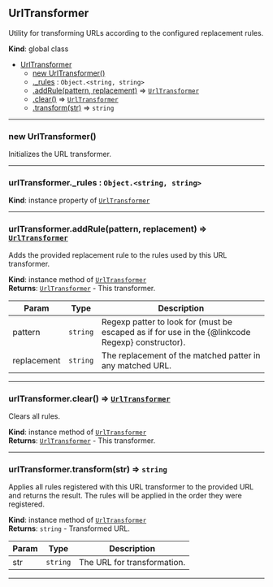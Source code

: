 <a name="UrlTransformer"></a>

## UrlTransformer
Utility for transforming URLs according to the configured replacement rules.

**Kind**: global class  

* [UrlTransformer](#UrlTransformer)
    * [new UrlTransformer()](#new_UrlTransformer_new)
    * [._rules](#UrlTransformer+_rules) : <code>Object.&lt;string, string&gt;</code>
    * [.addRule(pattern, replacement)](#UrlTransformer+addRule) ⇒ [<code>UrlTransformer</code>](#UrlTransformer)
    * [.clear()](#UrlTransformer+clear) ⇒ [<code>UrlTransformer</code>](#UrlTransformer)
    * [.transform(str)](#UrlTransformer+transform) ⇒ <code>string</code>


* * *

<a name="new_UrlTransformer_new"></a>

### new UrlTransformer()
Initializes the URL transformer.


* * *

<a name="UrlTransformer+_rules"></a>

### urlTransformer._rules : <code>Object.&lt;string, string&gt;</code>
**Kind**: instance property of [<code>UrlTransformer</code>](#UrlTransformer)  

* * *

<a name="UrlTransformer+addRule"></a>

### urlTransformer.addRule(pattern, replacement) ⇒ [<code>UrlTransformer</code>](#UrlTransformer)
Adds the provided replacement rule to the rules used by this URL
transformer.

**Kind**: instance method of [<code>UrlTransformer</code>](#UrlTransformer)  
**Returns**: [<code>UrlTransformer</code>](#UrlTransformer) - This transformer.  

| Param | Type | Description |
| --- | --- | --- |
| pattern | <code>string</code> | Regexp patter to look for (must be escaped as if        for use in the {@linkcode Regexp} constructor). |
| replacement | <code>string</code> | The replacement of the matched patter in any        matched URL. |


* * *

<a name="UrlTransformer+clear"></a>

### urlTransformer.clear() ⇒ [<code>UrlTransformer</code>](#UrlTransformer)
Clears all rules.

**Kind**: instance method of [<code>UrlTransformer</code>](#UrlTransformer)  
**Returns**: [<code>UrlTransformer</code>](#UrlTransformer) - This transformer.  

* * *

<a name="UrlTransformer+transform"></a>

### urlTransformer.transform(str) ⇒ <code>string</code>
Applies all rules registered with this URL transformer to the provided
URL and returns the result. The rules will be applied in the order they
were registered.

**Kind**: instance method of [<code>UrlTransformer</code>](#UrlTransformer)  
**Returns**: <code>string</code> - Transformed URL.  

| Param | Type | Description |
| --- | --- | --- |
| str | <code>string</code> | The URL for transformation. |


* * *

